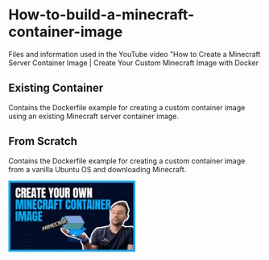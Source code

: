 # How-to-build-a-minecraft-container-image
Files and information used in the YouTube video "How to Create a Minecraft Server Container Image | Create Your Custom Minecraft Image with Docker

## Existing Container
Contains the Dockerfile example for creating a custom container image using an existing Minecraft server container image.

## From Scratch
Contains the Dockerfile example for creating a custom container image from a vanilla Ubuntu OS and downloading Minecraft.

[<img src="docs/images/thumb.png" width="50%">](https://www.youtube.com/watch?v=ne3YOEBEi6Q "How to Create a Minecraft Server Container Image | Create Your Custom Minecraft Image with Docker")
